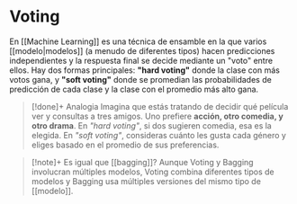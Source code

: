 # Voting

En [[Machine Learning]] es una técnica de ensamble en la que varios [[modelo|modelos]] (a menudo de diferentes tipos) hacen predicciones independientes y la respuesta final se decide mediante un "voto" entre ellos. Hay dos formas principales: **"hard voting"** donde la clase con más votos gana, y **"soft voting"** donde se promedian las probabilidades de predicción de cada clase y la clase con el promedio más alto gana.

>[!done]+ Analogia
>Imagina que estás tratando de decidir qué película ver y consultas a tres amigos. Uno prefiere **acción, otro comedia, y otro drama**. En *"hard voting"*, si dos sugieren comedia, esa es la elegida. En *"soft voting"*, consideras cuánto les gusta cada género y eliges basado en el promedio de sus preferencias. 

>[!note]+ Es igual que [[bagging]]?
>Aunque Voting y Bagging involucran múltiples modelos, Voting combina diferentes tipos de modelos y Bagging usa múltiples versiones del mismo tipo de [[modelo]].

